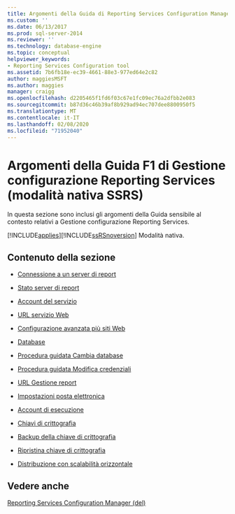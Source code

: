 ```yaml
---
title: Argomenti della Guida di Reporting Services Configuration Manager F1 (modalità nativa SSRS) | Microsoft Docs
ms.custom: ''
ms.date: 06/13/2017
ms.prod: sql-server-2014
ms.reviewer: ''
ms.technology: database-engine
ms.topic: conceptual
helpviewer_keywords:
- Reporting Services Configuration tool
ms.assetid: 7b6fb18e-ec39-4661-88e3-977ed64e2c82
author: maggiesMSFT
ms.author: maggies
manager: craigg
ms.openlocfilehash: d2205465f1fd6f03c67e1fc09ec76a2dfbb2e083
ms.sourcegitcommit: b87d36c46b39af8b929ad94ec707dee8800950f5
ms.translationtype: MT
ms.contentlocale: it-IT
ms.lasthandoff: 02/08/2020
ms.locfileid: "71952040"
---
```

# <a name="reporting-services-configuration-manager-f1-help-topics-ssrs-native-mode"></a>Argomenti della Guida F1 di Gestione configurazione Reporting Services (modalità nativa SSRS)
  In questa sezione sono inclusi gli argomenti della Guida sensibile al contesto relativi a Gestione configurazione Reporting Services.  
  
 [!INCLUDE[applies](../../includes/applies-md.md)][!INCLUDE[ssRSnoversion](../../includes/ssrsnoversion-md.md)] Modalità nativa.  
  
## <a name="in-this-section"></a>Contenuto della sezione  
  
-   [Connessione a un server di report](../../../2014/sql-server/install/connect-to-a-native-mode-report-server.md)  
  
-   [Stato server di report](../../../2014/sql-server/install/report-server-status-ssrs-native-mode.md)  
  
-   [Account del servizio](../../../2014/sql-server/install/service-account-ssrs-native-mode.md)  
  
-   [URL servizio Web](../../../2014/sql-server/install/web-service-url-ssrs-native-mode.md)  
  
-   [Configurazione avanzata più siti Web](../../../2014/sql-server/install/advanced-multiple-web-site-configuration-ssrs-native-mode.md)  
  
-   [Database](../../../2014/sql-server/install/database-ssrs-native-mode.md)  
  
-   [Procedura guidata Cambia database](../../../2014/sql-server/install/change-database-wizard-ssrs-native-mode.md)  
  
-   [Procedura guidata Modifica credenziali](../../../2014/sql-server/install/change-credentials-wizard-ssrs-native-mode.md)  
  
-   [URL Gestione report](../../../2014/sql-server/install/report-manager-url-ssrs-native-mode.md)  
  
-   [Impostazioni posta elettronica](../../reporting-services/install-windows/e-mail-settings-reporting-services-native-mode-configuration-manager.md)  
  
-   [Account di esecuzione](../../../2014/sql-server/install/execution-account-ssrs-native-mode.md)  
  
-   [Chiavi di crittografia](../../../2014/sql-server/install/encryption-keys-ssrs-native-mode.md)  
  
-   [Backup della chiave di crittografia](../../../2014/sql-server/install/backup-encryption-key-ssrs-native-mode.md)  
  
-   [Ripristina chiave di crittografia](../../../2014/sql-server/install/restore-encryption-key-ssrs-native-mode.md)  
  
-   [Distribuzione con scalabilità orizzontale](../../../2014/sql-server/install/scale-out-deployment-native-mode-report-server.md)  
  
## <a name="see-also"></a>Vedere anche  
 [Reporting Services Configuration Manager &#40;del&#41;](reporting-services-configuration-manager-native-mode.md)  
  
  
